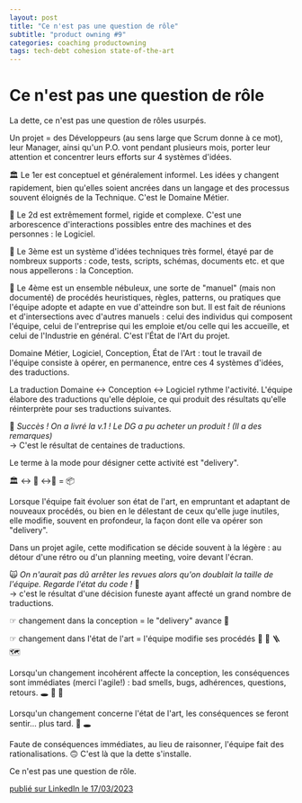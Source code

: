 ```yaml
---
layout: post
title: "Ce n'est pas une question de rôle"
subtitle: "product owning #9"
categories: coaching productowning
tags: tech-debt cohesion state-of-the-art
---
```

# Ce n'est pas une question de rôle

La dette, ce n'est pas une question de rôles usurpés.
<!--more-->

Un projet = des Développeurs (au sens large que Scrum donne à ce mot), leur Manager, ainsi qu'un P.O. vont pendant plusieurs mois, porter leur attention et concentrer leurs efforts sur 4 systèmes d'idées.

🏛 Le 1er est conceptuel et généralement informel. Les idées y changent rapidement, bien qu'elles soient ancrées dans un langage et des processus souvent éloignés de la Technique. C'est le Domaine Métier.

📱 Le 2d est extrêmement formel, rigide et complexe. C'est une arborescence d'interactions possibles entre des machines et des personnes : le Logiciel.

📐 Le 3ème est un système d'idées techniques très formel, étayé par de nombreux supports : code, tests, scripts, schémas, documents etc. et que nous appellerons : la Conception.

📝 Le 4ème est un ensemble nébuleux, une sorte de "manuel" (mais non documenté) de procédés heuristiques, règles, patterns, ou pratiques que l'équipe adopte et adapte en vue d'atteindre son but. Il est fait de réunions et d'intersections avec d'autres manuels : celui des individus qui composent l'équipe, celui de l'entreprise qui les emploie et/ou celle qui les accueille, et celui de l'Industrie en général. C'est l'État de l'Art du projet.

Domaine Métier, Logiciel, Conception, État de l'Art : tout le travail de l'équipe consiste à opérer, en permanence, entre ces 4 systèmes d'idées, des traductions.

La traduction Domaine ↔ Conception ↔ Logiciel rythme l'activité. L'équipe élabore des traductions qu'elle déploie, ce qui produit des résultats qu'elle réinterprète pour ses traductions suivantes.

🎉 *Succès ! On a livré la v.1 ! Le DG a pu acheter un produit ! (Il a des remarques)*
\
→ C'est le résultat de centaines de traductions.

Le terme à la mode pour désigner cette activité est "delivery".

🏛 ↔ 📐 ↔📱 = 📦

Lorsque l'équipe fait évoluer son état de l'art, en empruntant et adaptant de nouveaux procédés, ou bien en le délestant de ceux qu'elle juge inutiles, elle modifie, souvent en profondeur, la façon dont elle va opérer son "delivery".

Dans un projet agile, cette modification se décide souvent à la légère : au détour d'une rétro ou d'un planning meeting, voire devant l'écran.

🙀 *On n'aurait pas dû arrêter les revues alors qu'on doublait la taille de l'équipe. Regarde l'état du code !* 💩\
→ c'est le résultat d'une décision funeste ayant affecté un grand nombre de traductions.

☞ changement dans la conception = le "delivery" avance 🚚

☞ changement dans l'état de l'art = l'équipe modifie ses procédés 📝 🧯 🪜 🗺

Lorsqu'un changement incohérent affecte la conception, les conséquences sont immédiates (merci l'agile!) : bad smells, bugs, adhérences, questions, retours. 🕳 🚧 🚚

Lorsqu'un changement concerne l'état de l'art, les conséquences se feront sentir… plus tard. 🤸 🕳

Faute de conséquences immédiates, au lieu de raisonner, l'équipe fait des rationalisations. 🙃 C'est là que la dette s'installe.

Ce n'est pas une question de rôle.

[publié sur LinkedIn le 17/03/2023](https://www.linkedin.com/posts/christophe-thibaut-35b4657_dettetechninque-activity-7042398271582928896-dLta?utm_source=share&utm_medium=member_desktop)

